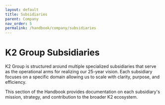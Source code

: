 ```yaml
---
layout: default
title: Subsidiaries
parent: Company
nav_order: 5
permalink: /handbook/company/subsidiaries
---
```


# K2 Group Subsidiaries
K2 Group is structured around multiple specialized subsidiaries that serve as the operational arms for realizing our 25-year vision. Each subsidiary focuses on a specific domain allowing us to scale with clarity, purpose, and efficiency.

This section of the Handbook provides documentation on each subsidiary's mission, strategy, and contribution to the broader K2 ecosystem.
